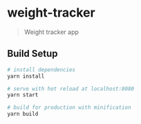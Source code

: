 # weight-tracker

> Weight tracker app

## Build Setup

``` bash
# install dependencies
yarn install

# serve with hot reload at localhost:8080
yarn start

# build for production with minification
yarn build

```
